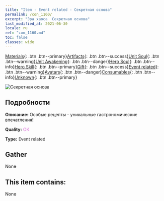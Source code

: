 ```yaml
---
title: "Item - Event related - Секретная основа"
permalink: /con_1160/
excerpt: "Эра хаоса  Секретная основа"
last_modified_at: 2021-06-30
locale: ru
ref: "con_1160.md"
toc: false
classes: wide
---
```

 [Materials](/ItemsRU/){: .btn .btn--primary}[Artifacts](/ItemsRU/Artifacts/){: .btn .btn--success}[Unit Soul](/ItemsRU/UnitSoul/){: .btn .btn--warning}[Unit Awakening](/ItemsRU/UnitAwakening/){: .btn .btn--danger}[Hero Soul](/ItemsRU/HeroSoul/){: .btn .btn--info}[Hero Skill](/ItemsRU/HeroSkill/){: .btn .btn--primary}[Gift](/ItemsRU/Gift/){: .btn .btn--success}[Event related](/ItemsRU/Events/){: .btn .btn--warning}[Avatars](/ItemsRU/Avatars/){: .btn .btn--danger}[Consumables](/ItemsRU/Consumables/){: .btn .btn--info}[Unknown](/ItemsRU/Unknown/){: .btn .btn--primary}

 ![Секретная основа](/images/t/i_8150003.png)

## Подробности
 **Описание:** Особые рецепты - уникальные гастрономические впечатления!

 **Quality:** <span style="color: #DA70D6">OK</span>

 **Type:** Event related

## Gather

  None

## This item contains:

  None

